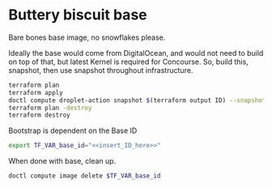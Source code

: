 
# Buttery biscuit base

Bare bones base image, no snowflakes please.

Ideally the base would come from DigitalOcean, and would not need to build on top of that, but latest Kernel is required for Concourse. So, build this, snapshot, then use snapshot throughout infrastructure.

```sh
terraform plan
terraform apply
doctl compute droplet-action snapshot $(terraform output ID) --snapshot-name base --wait
terraform plan -destroy
terraform destroy
```

Bootstrap is dependent on the Base ID
```sh
export TF_VAR_base_id="<<insert_ID_here>>"
```

When done with base, clean up.
```sh
doctl compute image delete $TF_VAR_base_id
```
